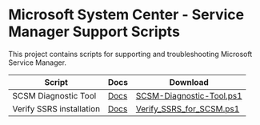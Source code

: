# Microsoft System Center - Service Manager Support Scripts

This project contains scripts for supporting and troubleshooting Microsoft Service Manager.

| Script                               | Docs                                                   | Download                                                                                                            |
| ---------------------------------------- | ------------------------------------------------------ | ------------------------------------------------------------------------------------------------------------------- |
| SCSM Diagnostic Tool                       | [Docs](SCSM-Diagnostic-Tool)                      | [SCSM-Diagnostic-Tool.ps1](https://github.com/microsoft/CSS-SystemCenter-ServiceManager/releases/latest/download/SCSM-Diagnostic-Tool.ps1)                        |
| Verify SSRS installation | [Docs](Verify_SSRS_for_SCSM)  | [Verify_SSRS_for_SCSM.ps1](https://github.com/microsoft/CSS-SystemCenter-ServiceManager/releases/latest/download/Verify_SSRS_for_SCSM.ps1) |


